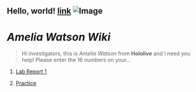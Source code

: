 **Hello, world!**
[link](https://youtu.be/GZqizez1Dzs)
![Image](https://static.miraheze.org/hololivewiki/thumb/e/e8/Watson_Amelia_-_Portrait_01.png/580px-Watson_Amelia_-_Portrait_01.png)
---
# _Amelia Watson Wiki_
> Hi investigators, this is _Amelia Watson_ from **Hololive** and I need you help! Please enter the 16 numbers on your...


1) [Lab Report 1](https://github.com/Valval144/cse15l-lab-reports/blob/main/lab-report-1-week-0.md)

2) [Practice](https://github.com/Valval144/cse15l-lab-reports/blob/main/practice.md)
